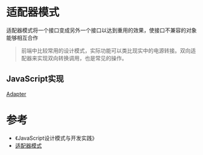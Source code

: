 # 适配器模式
适配器模式将一个接口变成另外一个接口以达到重用的效果，使接口不兼容的对象能够相互合作
> 前端中比较常用的设计模式，实际功能可以类比现实中的电源转接。双向适配器来实现双向转换调用，也是常见的操作。

## JavaScript实现
[Adapter](../../../设计模式/结构模式/适配器模式)

# 参考
- 《JavaScript设计模式与开发实践》
- [适配器模式](https://refactoringguru.cn/design-patterns/adapter)